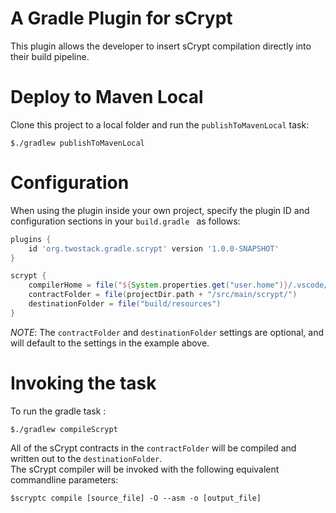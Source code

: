 # A Gradle Plugin for sCrypt
This plugin allows the developer to insert sCrypt compilation directly into their build pipeline.  

# Deploy to Maven Local
Clone this project to a local folder and run the `publishToMavenLocal` task:

```shell
$./gradlew publishToMavenLocal
```

# Configuration
When using the plugin inside your own project, specify the plugin ID and configuration sections
in your `build.gradle ` as follows:

```gradle
plugins {
    id 'org.twostack.gradle.scrypt' version '1.0.0-SNAPSHOT'
}

scrypt {
    compilerHome = file("${System.properties.get("user.home")}/.vscode/extensions/bsv-scrypt.scrypt-1.1.0/")
    contractFolder = file(projectDir.path + "/src/main/scrypt/")
    destinationFolder = file("build/resources")
}
```
*NOTE*: The `contractFolder` and `destinationFolder` settings are optional, and will default to the settings 
in the example above. 


# Invoking the task
To run the gradle task : 
```shell
$./gradlew compileScrypt
```
All of the sCrypt contracts in the `contractFolder` will be compiled and written out to the `destinationFolder`.  
The sCrypt compiler will be invoked with the following equivalent commandline parameters:

```shell
$scryptc compile [source_file] -O --asm -o [output_file]
```



